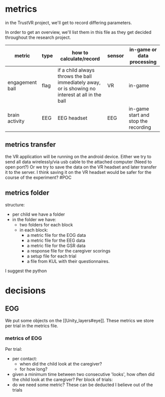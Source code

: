 # metrics

in the TrustVR project, we'll get to record differing parameters.

In order to get an overview, we'll list them in this file as they get decided throughout the research project.

|metric|type|how to calculate/record|sensor|in-game or data processing|
|---|---|---|---|---|
|engagement ball|flag|if a child always throws the ball immediately away, or is showing no interest at all in the ball|VR|in-game|
|brain activity| EEG| EEG headset|EEG|in-game start and stop the recording|

## metrics transfer
the VR application will be running on the android device. Either we try to send all data wirelessly/via usb cable to the attached computer (Need to open port?)
Or we try to save the data on the VR headset and later transfer it to the server.
I think saving it on the VR headset would be safer for the course of the experiment?
#POC

## metrics folder

structure:
- per child we have a folder
- in the folder we have:
	- two folders for each block
	- in each block:
		- a metric file for the EOG data
		- a metric file for the EEG data
		- a metric file for the GSR data
		- a response file for the caregiver scorings
		- a setup file for each trial
		- a file from KUL with their questionnaires.

I suggest the python


# decisions

## EOG
We put some objects on the [[Unity_layers#eye]]. These metrics we store per trial in the metrics file.

### metrics of EOG
Per trial:
- per contact:
	- when did the child look at the caregiver?
	- for how long?
- given a minimum time between two consecutive 'looks', how often did the child look at the caregiver?
Per block of trials:
- do we need some metric? These can be deducted I believe out of the trials
